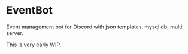 # EventBot
 Event management bot for Discord with json templates, mysql db, multi server.

This is very early WIP.
